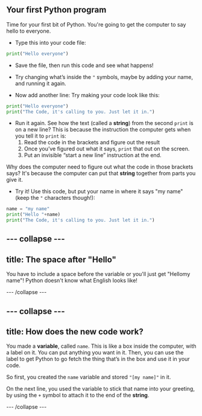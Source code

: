 ## Your first Python program

Time for your first bit of Python. You're going to get the computer to say hello to everyone. 

+ Type this into your code file:

```python
print("Hello everyone")
```

+ Save the file, then run this code and see what happens!  

+ Try changing what’s inside the `"` symbols, maybe by adding your name, and running it again.

+ Now add another line: Try making your code look like this:

```python
print("Hello everyone")
print("The Code, it's calling to you. Just let it in.")
```

+ Run it again. See how the text (called a **string**) from the second `print` is on a new line? This is because the instruction the computer gets when you tell it to `print` is:
     1. Read the code in the brackets and figure out the result
     2. Once you’ve figured out what it says, `print` that out on the screen.
     3. Put an invisible “start a new line” instruction at the end.

Why does the computer need to figure out what the code in those brackets says? It's because the computer can put that **string** together from parts you give it.  

+ Try it! Use this code, but put your name in where it says "my name" (keep the `"` characters though!):

```python
name = "my name"
print("Hello "+name)
print("The Code, it's calling to you. Just let it in.")
```

--- collapse ---
---
title: The space after "Hello"
---

You have to include a space before the variable or you'll just get "Hellomy name"! Python doesn't know what English looks like!

--- /collapse ---

--- collapse ---
---
title: How does the new code work?
---

You made a **variable**, called `name`. This is like a box inside the computer, with a label on it. You can put anything you want in it. Then, you can use the label to get Python to go fetch the thing that’s in the box and use it in your code. 

So first, you created the `name` variable and stored `"[my name]"` in it.

On the next line, you used the variable to stick that name into your greeting, by using the `+` symbol to attach it to the end of the **string**.

--- /collapse ---
